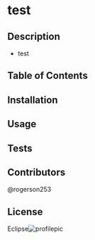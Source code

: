 # test
  ## Description
  * test

  ## Table of Contents

  ## Installation

  ## Usage

  ## Tests

  ## Contributors
  @rogerson253
  
  ## License
  Eclipse![profilepic](https://avatars2.githubusercontent.com/u/57200095?v=4)
